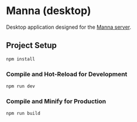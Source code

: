 # Manna (desktop)
Desktop application designed for the [Manna server](https://github.com/truefusion/manna.py).

## Project Setup

```sh
npm install
```

### Compile and Hot-Reload for Development

```sh
npm run dev
```

### Compile and Minify for Production

```sh
npm run build
```
